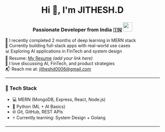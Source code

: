 <div align="center">

<h1>Hi 👋, I'm JITHESH.D</h1>

<h3>Passionate Developer from India 🇮🇳 <img src="https://upload.wikimedia.org/wikipedia/en/4/41/Flag_of_India.svg" width="30"/></h3>

</div>


🌱 I recently completed 2 months of deep learning in MERN stack  
🚀 Currently building full-stack apps with real-world use cases  
📊 Exploring AI applications in FinTech and system design  
📘 Resume: [My Resume](#) *(add your link here)*  
🧠 I love discussing AI, FinTech, and product strategies  
📬 Reach me at: jitheshd0006@gmail.com

---

### 🔧 Tech Stack

- 💻 MERN (MongoDB, Express, React, Node.js)
- 🤖 Python (ML + AI Basics)
- 🌐 Git, GitHub, REST APIs
- ⚡ Currently learning: System Design + Golang

---


